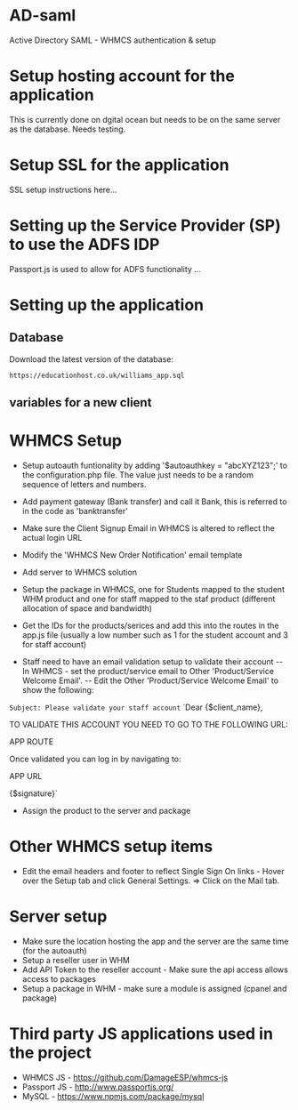 # AD-saml
Active Directory SAML - WHMCS authentication &amp; setup

# Setup hosting account for the application

This is currently done on dgital ocean but needs to be on the same server as the database. Needs testing.

# Setup SSL for the application

SSL setup instructions here...

# Setting up the Service Provider (SP) to use the ADFS IDP

Passport.js is used to allow for ADFS functionality ...

# Setting up the application 

## Database

Download the latest version of the database: 

`https://educationhost.co.uk/williams_app.sql`

## variables for a new client



# WHMCS Setup

- Setup autoauth funtionality by adding '$autoauthkey = "abcXYZ123";' to the configuration.php file. The value just needs to be a random sequence of letters and numbers.
- Add payment gateway (Bank transfer) and call it Bank, this is referred to in the code as 'banktransfer'
- Make sure the Client Signup Email in WHMCS is altered to reflect the actual login URL
- Modify the 'WHMCS New Order Notification' email template
- Add server to WHMCS solution
- Setup the package in WHMCS, one for Students mapped to the student WHM product and one for staff mapped to the staf product (different allocation of space and bandwidth)
- Get the IDs for the products/serices and add this into the routes in the app.js file (usually a low number such as 1 for the student account and 3 for staff account)

- Staff need to have an email validation setup to validate their account 
-- In WHMCS - set the product/service email to Other 'Product/Service Welcome Email'.
-- Edit the Other 'Product/Service Welcome Email' to show the following:

`Subject: Please validate your staff account`
`Dear {$client_name},

TO VALIDATE THIS ACCOUNT YOU NEED TO GO TO THE FOLLOWING URL:

APP ROUTE

Once validated you can log in by navigating to:

APP URL

{$signature}`

- Assign the product to the server and package

# Other WHMCS setup items 

- Edit the email headers and footer to reflect Single Sign On links - Hover over the Setup tab and click General Settings. => Click on the Mail tab.

# Server setup

- Make sure the location hosting the app and the server are the same time (for the autoauth)
- Setup a reseller user in WHM
- Add API Token to the reseller account - Make sure the api access allows access to packages
- Setup a package in WHM - make sure a module is assigned (cpanel and package)

# Third party JS applications used in the project

- WHMCS JS - https://github.com/DamageESP/whmcs-js
- Passport JS - http://www.passportjs.org/
- MySQL - https://www.npmjs.com/package/mysql 